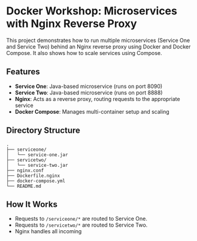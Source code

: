 # Docker Workshop: Microservices with Nginx Reverse Proxy

This project demonstrates how to run multiple microservices (Service One and Service Two) behind an Nginx reverse proxy using Docker and Docker Compose. It also shows how to scale services using Compose.

## Features

- **Service One**: Java-based microservice (runs on port 8090)
- **Service Two**: Java-based microservice (runs on port 8888)
- **Nginx**: Acts as a reverse proxy, routing requests to the appropriate service
- **Docker Compose**: Manages multi-container setup and scaling

## Directory Structure

```
.
├── serviceone/
│   └── service-one.jar
├── servicetwo/
│   └── service-two.jar
├── nginx.conf
├── Dockerfile.nginx
├── docker-compose.yml
└── README.md
```

## How It Works

- Requests to `/serviceone/*` are routed to Service One.
- Requests to `/servicetwo/*` are routed to Service Two.
- Nginx handles all incoming